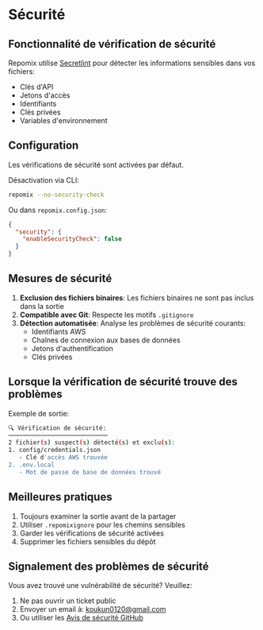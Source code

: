 # Sécurité

## Fonctionnalité de vérification de sécurité

Repomix utilise [Secretlint](https://github.com/secretlint/secretlint) pour détecter les informations sensibles dans vos fichiers:
- Clés d'API
- Jetons d'accès
- Identifiants
- Clés privées
- Variables d'environnement

## Configuration

Les vérifications de sécurité sont activées par défaut.

Désactivation via CLI:
```bash
repomix --no-security-check
```

Ou dans `repomix.config.json`:
```json
{
  "security": {
    "enableSecurityCheck": false
  }
}
```

## Mesures de sécurité

1. **Exclusion des fichiers binaires**: Les fichiers binaires ne sont pas inclus dans la sortie
2. **Compatible avec Git**: Respecte les motifs `.gitignore`
3. **Détection automatisée**: Analyse les problèmes de sécurité courants:
    - Identifiants AWS
    - Chaînes de connexion aux bases de données
    - Jetons d'authentification
    - Clés privées

## Lorsque la vérification de sécurité trouve des problèmes

Exemple de sortie:
```bash
🔍 Vérification de sécurité:
────────────────────────────
2 fichier(s) suspect(s) détecté(s) et exclu(s):
1. config/credentials.json
   - Clé d'accès AWS trouvée
2. .env.local
   - Mot de passe de base de données trouvé
```

## Meilleures pratiques

1. Toujours examiner la sortie avant de la partager
2. Utiliser `.repomixignore` pour les chemins sensibles
3. Garder les vérifications de sécurité activées
4. Supprimer les fichiers sensibles du dépôt

## Signalement des problèmes de sécurité

Vous avez trouvé une vulnérabilité de sécurité? Veuillez:
1. Ne pas ouvrir un ticket public
2. Envoyer un email à: koukun0120@gmail.com
3. Ou utiliser les [Avis de sécurité GitHub](https://github.com/yamadashy/repomix/security/advisories/new)